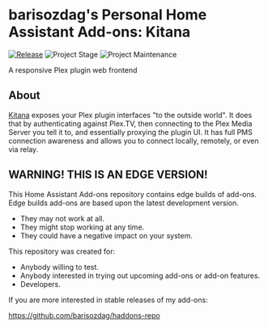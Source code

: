 # barisozdag's Personal Home Assistant Add-ons: Kitana

[![Release][release-shield]][release] ![Project Stage][project-stage-shield] ![Project Maintenance][maintenance-shield]

A responsive Plex plugin web frontend

## About

[Kitana][kitana] exposes your Plex plugin interfaces "to the outside world".
It does that by authenticating against Plex.TV, then connecting to the Plex
Media Server you tell it to, and essentially proxying the plugin UI. It has
full PMS connection awareness and allows you to connect locally, remotely,
or even via relay.

## WARNING! THIS IS AN EDGE VERSION!

This Home Assistant Add-ons repository contains edge builds of add-ons.
Edge builds add-ons are based upon the latest development version.

- They may not work at all.
- They might stop working at any time.
- They could have a negative impact on your system.

This repository was created for:

- Anybody willing to test.
- Anybody interested in trying out upcoming add-ons or add-on features.
- Developers.

If you are more interested in stable releases of my add-ons:

<https://github.com/barisozdag/haddons-repo>

[kitana]: https://github.com/pannal/Kitana
[maintenance-shield]: https://img.shields.io/maintenance/yes/2021.svg
[project-stage-shield]: https://img.shields.io/badge/project%20stage-production%20ready-brightgreen.svg
[release-shield]: https://img.shields.io/badge/version-e5b3acd-blue.svg
[release]: https://github.com/barisozdag/addon-kitana/tree/e5b3acd